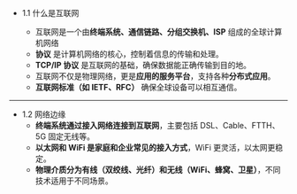 - 1.1 什么是互联网

  - 互联网是一个由**终端系统、通信链路、分组交换机、ISP** 组成的全球计算机网络
  - **协议** 是计算机网络的核心，控制着信息的传输和处理。
  - **TCP/IP 协议** 是互联网的基础，确保数据能正确传输到目的地。
  - 互联网不仅是物理网络，更是**应用的服务平台**，支持各种**分布式应用**。
  - **互联网标准（如 IETF、RFC）** 确保全球设备可以相互通信。

---

- 1.2 网络边缘
  - **终端系统通过接入网络连接到互联网**，主要包括 DSL、Cable、FTTH、5G 固定无线等。
  - **以太网和 WiFi 是家庭和企业常见的接入方式**，WiFi 更灵活，以太网更稳定。
  - **物理介质分为有线（双绞线、光纤）和无线（WiFi、蜂窝、卫星）**，不同技术适用于不同场景。
